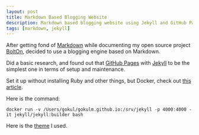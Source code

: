 ```yaml
---
layout: post
title: Markdown Based Blogging Website
description: Markdown based blogging website using Jekyll and GitHub Pages
tags: [markdown, jekyll]
---
```


After getting fond of [Markdown](https://en.wikipedia.org/wiki/Markdown#:~:text=Markdown%20is%20a%20lightweight%20markup,same%20name%20only%20supports%20HTML.) while documenting my open source project [BoltOn](https://github.com/gokulm/BoltOn), decided to use a blogging engine based on Markdown.

Did a basic research, and found out that [GitHub Pages](https://pages.github.com/) with [Jekyll](https://jekyllrb.com/) to be the simplest one in terms of setup and maintenance. 

Set it up without installing Ruby and other things, but Docker, check out [this article](https://medium.com/@sebagomez/setting-up-a-github-page-with-jekyll-and-a-docker-container-c712e448649b). 

Here is the command:

    docker run -v /Users/gokul/gokulm.github.io:/srv/jekyll -p 4000:4000 -it jekyll/jekyll:builder bash

Here is the [theme](https://jamstackthemes.dev/theme/sidey-jekyll/) I used.